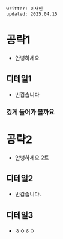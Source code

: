 ```
writter: 이재민
updated: 2025.04.15
```

# 공략1
- 안녕하세요
## 디테일1
- 반갑습니다
### 깊게 들어가 볼까요

# 공략2
- 안녕하세요 2트
## 디테일2
- 반갑습니다.
## 디테일3
- ㅎㅇㅎㅇ